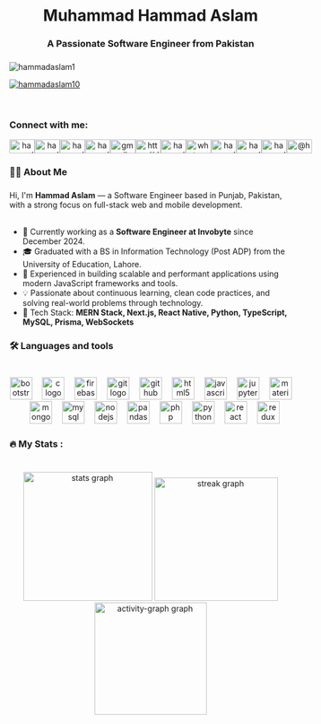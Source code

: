 <!-- <div align="center">
  <img height="250" src="https://avatars.githubusercontent.com/u/131670890?v=4"  />
</div> -->

###

<h1 align="center">Muhammad Hammad Aslam</h1>
<h3 align="center">A Passionate Software Engineer from Pakistan</h3>

###

<p align="left"> <img src="https://komarev.com/ghpvc/?username=hammadaslam1&label=Profile%20views&color=0e75b6&style=flat" alt="hammadaslam1" /> </p>

<p align="left"> <a href="https://www.instagram.com/hammadaslam10" target="blank"><img src="https://img.shields.io/twitter/follow/hammadaslam10?logo=twitter&style=for-the-badge" alt="hammadaslam10" /></a> </p>

<br clear="both">

<h3 align="left">Connect with me:</h3>

<div align="center" style="display: flex; align-items: center;">
 <a href="https://linkedin.com/in/hammadaslam10" target="blank">
   <img align="center" src="https://raw.githubusercontent.com/rahuldkjain/github-profile-readme-generator/master/src/images/icons/Social/linked-in-alt.svg" alt="hammadaslam10" width="45" height="25" />
 </a>
  <a href="https://twitter.com/hammadaslam_10" target="blank"><img align="center" src="https://raw.githubusercontent.com/rahuldkjain/github-profile-readme-generator/master/src/images/icons/Social/twitter.svg" alt="hammadaslam_10" width="45" height="25" /></a>
  <a href="https://instagram.com/hammadaslam10" target="blank"><img align="center" src="https://raw.githubusercontent.com/rahuldkjain/github-profile-readme-generator/master/src/images/icons/Social/instagram.svg" alt="hammadaslam10" width="45" height="25" /></a>
  <a href="https://fb.com/hammadaslam101" target="blank"><img align="center" src="https://raw.githubusercontent.com/rahuldkjain/github-profile-readme-generator/master/src/images/icons/Social/facebook.svg" alt="hammadaslam101" width="45" height="25" /></a>
  <a href="mailto:hammadaslam308@gmail.com" target="_blank">
    <img align="center" src="https://raw.githubusercontent.com/maurodesouza/profile-readme-generator/master/src/assets/icons/social/gmail/default.svg" width="45" height="25" alt="gmail logo"  />
  </a>
  <a href="https://discord.gg/https://discordapp.com/users/1061504929681911879" target="blank"><img align="center" src="https://raw.githubusercontent.com/rahuldkjain/github-profile-readme-generator/master/src/images/icons/Social/discord.svg" alt="https://discordapp.com/users/1061504929681911879" width="45" height="25" /></a>
  <a href="https://www.hackerrank.com/hammadaslam10" target="blank"><img align="center" src="https://raw.githubusercontent.com/rahuldkjain/github-profile-readme-generator/master/src/images/icons/Social/hackerrank.svg" alt="hammadaslam10" width="45" height="25" /></a>
  <a href="https://wa.me/qr/7R7TGR2TSQAEE1" target="_blank">
    <img align="center" src="https://raw.githubusercontent.com/maurodesouza/profile-readme-generator/master/src/assets/icons/social/whatsapp/default.svg" width="45" height="25" alt="whatsapp logo"  />
  </a>
  <a href="https://dev.to/hammadaslam10" target="blank"><img align="center" src="https://raw.githubusercontent.com/rahuldkjain/github-profile-readme-generator/master/src/images/icons/Social/devto.svg" alt="hammadaslam10" width="45" height="25" /></a>
  <a href="https://codesandbox.com/hammadaslam" target="blank"><img align="center" src="https://raw.githubusercontent.com/rahuldkjain/github-profile-readme-generator/master/src/images/icons/Social/codesandbox.svg" alt="hammadaslam" width="45" height="25" /></a>
  <a href="https://dribbble.com/hammadaslam10" target="blank"><img align="center" src="https://raw.githubusercontent.com/rahuldkjain/github-profile-readme-generator/master/src/images/icons/Social/dribbble.svg" alt="hammadaslam10" width="45" height="25" /></a>
  <a href="https://hashnode.com/@hammadaslam10" target="blank"><img align="center" src="https://raw.githubusercontent.com/rahuldkjain/github-profile-readme-generator/master/src/images/icons/Social/hashnode.svg" alt="@hammadaslam10" width="45" height="25" /></a>
</div>

###

<!-- https://visitor-badge.laobi.icu/badge?page_id=hammadaslam1.hammadaslam1& -->
<!-- [![](https://visitcount.itsvg.in/api?id=hammadaslam1&label=Profile%20Views&pretty=true)](https://visitcount.itsvg.in) -->

###

<h3 align="left">👩‍💻  About Me</h3>

###

<p align="left">
  Hi, I'm <strong>Hammad Aslam</strong> — a Software Engineer based in Punjab, Pakistan, with a strong focus on full-stack web and mobile development.<br><br>

  - 💼 Currently working as a <strong>Software Engineer at Invobyte</strong> since December 2024.<br>
  - 🎓 Graduated with a BS in Information Technology (Post ADP) from the University of Education, Lahore.<br>
  - 🚀 Experienced in building scalable and performant applications using modern JavaScript frameworks and tools.<br>
  - 💡 Passionate about continuous learning, clean code practices, and solving real-world problems through technology.<br>
  - 🔧 Tech Stack: <strong>MERN Stack, Next.js, React Native, Python, TypeScript, MySQL, Prisma, WebSockets</strong>
</p>


###

<h3 align="left">🛠 Languages and tools</h3>

###

<br clear="both">

<div align="center">
  <img src="https://cdn.jsdelivr.net/gh/devicons/devicon/icons/bootstrap/bootstrap-original.svg" height="40" alt="bootstrap logo"  />
  <img width="10" />
  <img src="https://cdn.jsdelivr.net/gh/devicons/devicon/icons/c/c-original.svg" height="40" alt="c logo"  />
  <img width="10" />
  <img src="https://cdn.jsdelivr.net/gh/devicons/devicon/icons/firebase/firebase-plain.svg" height="40" alt="firebase logo"  />
  <img width="10" />
  <img src="https://cdn.jsdelivr.net/gh/devicons/devicon/icons/git/git-original.svg" height="40" alt="git logo"  />
  <img width="10" />
  <img src="https://cdn.jsdelivr.net/gh/devicons/devicon/icons/github/github-original.svg" height="40" alt="github logo"  />
  <img width="10" />
  <img src="https://cdn.jsdelivr.net/gh/devicons/devicon/icons/html5/html5-original.svg" height="40" alt="html5 logo"  />
  <img width="10" />
  <img src="https://cdn.jsdelivr.net/gh/devicons/devicon/icons/javascript/javascript-original.svg" height="40" alt="javascript logo"  />
  <img width="10" />
  <img src="https://cdn.jsdelivr.net/gh/devicons/devicon/icons/jupyter/jupyter-original.svg" height="40" alt="jupyter logo"  />
  <img width="10" />
  <img src="https://cdn.jsdelivr.net/gh/devicons/devicon/icons/materialui/materialui-original.svg" height="40" alt="materialui logo"  />
  <img width="10" />
  <img src="https://cdn.jsdelivr.net/gh/devicons/devicon/icons/mongodb/mongodb-original.svg" height="40" alt="mongodb logo"  />
  <img width="10" />
  <img src="https://cdn.jsdelivr.net/gh/devicons/devicon/icons/mysql/mysql-original.svg" height="40" alt="mysql logo"  />
  <img width="10" />
  <img src="https://cdn.jsdelivr.net/gh/devicons/devicon/icons/nodejs/nodejs-original.svg" height="40" alt="nodejs logo"  />
  <img width="10" />
  <img src="https://cdn.jsdelivr.net/gh/devicons/devicon/icons/pandas/pandas-original.svg" height="40" alt="pandas logo"  />
  <img width="10" />
  <img src="https://cdn.jsdelivr.net/gh/devicons/devicon/icons/php/php-original.svg" height="40" alt="php logo"  />
  <img width="10" />
  <img src="https://cdn.jsdelivr.net/gh/devicons/devicon/icons/python/python-original.svg" height="40" alt="python logo"  />
  <img width="10" />
  <img src="https://cdn.jsdelivr.net/gh/devicons/devicon/icons/react/react-original.svg" height="40" alt="react logo"  />
  <img width="10" />
  <img src="https://cdn.jsdelivr.net/gh/devicons/devicon/icons/redux/redux-original.svg" height="40" alt="redux logo"  />
</div>

###

<h3 align="left">🔥   My Stats :</h3>

###

<br clear="both">

<div align="center">
  <img src="https://github-readme-stats.vercel.app/api?username=hammadaslam1&hide_title=false&hide_rank=false&show_icons=true&include_all_commits=true&count_private=true&disable_animations=false&theme=react&locale=en&hide_border=true&order=1" height="230" alt="stats graph"  />
  <img src="https://streak-stats.demolab.com?user=hammadaslam1&locale=en&mode=daily&theme=react&hide_border=true&border_radius=7&order=3" height="220" alt="streak graph"  />
  <img src="https://github-readme-activity-graph.vercel.app/graph?username=hammadaslam1&theme=react&radius=16&area=true&hide_border=true" height="200" alt="activity-graph graph"  />
<!--   <img src="https://github-readme-stats.vercel.app/api/top-langs?username=hammadaslam1&locale=en&hide_title=false&layout=compact&card_width=320&langs_count=12&theme=react&hide_border=true&order=2" height="220" alt="languages graph"  /> -->
</div>

###
